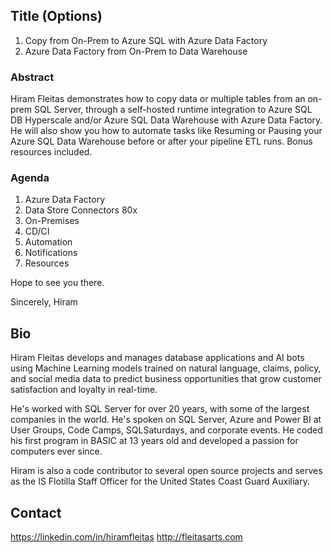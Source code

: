 ## Title (Options)
1. Copy from On-Prem to Azure SQL with Azure Data Factory
2. Azure Data Factory from On-Prem to Data Warehouse

### Abstract
Hiram Fleitas demonstrates how to copy data or multiple tables from an on-prem SQL Server, through a self-hosted runtime integration to Azure SQL DB Hyperscale and/or Azure SQL Data Warehouse with Azure Data Factory. 
He will also show you how to automate tasks like Resuming or Pausing your Azure SQL Data Warehouse before or after your pipeline ETL runs. Bonus resources included. 

### Agenda
1. Azure Data Factory
2. Data Store Connectors 80x
3. On-Premises
4. CD/CI
5. Automation
6. Notifications
7. Resources

Hope to see you there.

Sincerely,
Hiram

## Bio
Hiram Fleitas develops and manages database applications and AI bots using Machine Learning models trained on natural language, claims, policy, and social media data to predict business opportunities that grow customer satisfaction and loyalty in real-time.

He's worked with SQL Server for over 20 years, with some of the largest companies in the world. He's spoken on SQL Server, Azure and Power BI at User Groups, Code Camps, SQLSaturdays, and corporate events. He coded his first program in BASIC at 13 years old and developed a passion for computers ever since.

Hiram is also a code contributor to several open source projects and serves as the IS Flotilla Staff Officer for the United States Coast Guard Auxiliary.

## Contact
https://linkedin.com/in/hiramfleitas
http://fleitasarts.com
